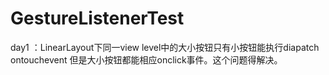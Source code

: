 # GestureListenerTest
day1 ：LinearLayout下同一view level中的大小按钮只有小按钮能执行diapatch ontouchevent
但是大小按钮都能相应onclick事件。这个问题得解决。
